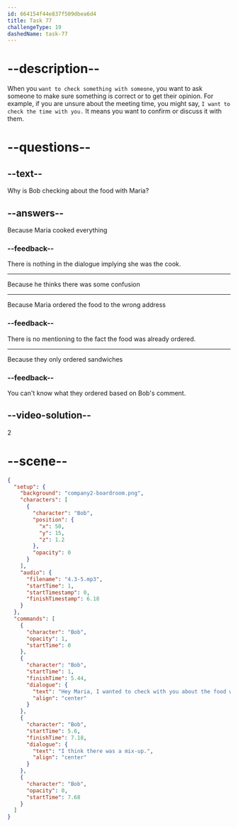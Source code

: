 ```yaml
---
id: 664154f44e837f509dbea6d4
title: Task 77
challengeType: 19
dashedName: task-77
---
```


<!-- (Audio) Bob: Hey Maria, I wanted to check with you about the food we're going to get for the team meeting. I think there was a mix-up. -->

# --description--

When you `want to check something with someone`, you want to ask someone to make sure something is correct or to get their opinion. For example, if you are unsure about the meeting time, you might say, `I want to check the time with you.` It means you want to confirm or discuss it with them.

# --questions--

## --text--

Why is Bob checking about the food with Maria?

## --answers--

Because Maria cooked everything

### --feedback--

There is nothing in the dialogue implying she was the cook.

---

Because he thinks there was some confusion

---

Because Maria ordered the food to the wrong address

### --feedback--

There is no mentioning to the fact the food was already ordered.

---

Because they only ordered sandwiches

### --feedback--

You can't know what they ordered based on Bob's comment.

## --video-solution--

2

# --scene--

```json
{
  "setup": {
    "background": "company2-boardroom.png",
    "characters": [
      {
        "character": "Bob",
        "position": {
          "x": 50,
          "y": 15,
          "z": 1.2
        },
        "opacity": 0
      }
    ],
    "audio": {
      "filename": "4.3-5.mp3",
      "startTime": 1,
      "startTimestamp": 0,
      "finishTimestamp": 6.18
    }
  },
  "commands": [
    {
      "character": "Bob",
      "opacity": 1,
      "startTime": 0
    },
    {
      "character": "Bob",
      "startTime": 1,
      "finishTime": 5.44,
      "dialogue": {
        "text": "Hey Maria, I wanted to check with you about the food we're going to get for the team meeting.",
        "align": "center"
      }
    },
    {
      "character": "Bob",
      "startTime": 5.6,
      "finishTime": 7.18,
      "dialogue": {
        "text": "I think there was a mix-up.",
        "align": "center"
      }
    },
    {
      "character": "Bob",
      "opacity": 0,
      "startTime": 7.68
    }
  ]
}
```
